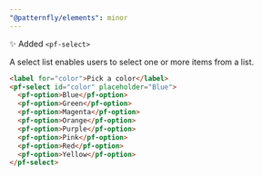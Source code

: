 ```yaml
---
"@patternfly/elements": minor
---
```


✨ Added `<pf-select>`

A select list enables users to select one or more items from a list.

```html
<label for="color">Pick a color</label>
<pf-select id="color" placeholder="Blue">
  <pf-option>Blue</pf-option>
  <pf-option>Green</pf-option>
  <pf-option>Magenta</pf-option>
  <pf-option>Orange</pf-option>
  <pf-option>Purple</pf-option>
  <pf-option>Pink</pf-option>
  <pf-option>Red</pf-option>
  <pf-option>Yellow</pf-option>
</pf-select>
```
